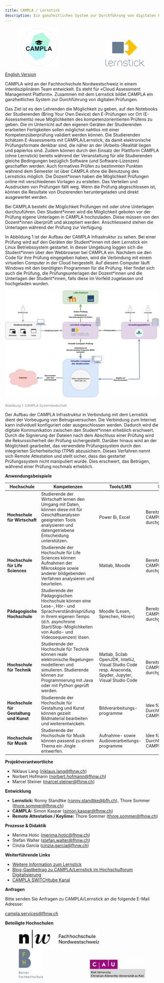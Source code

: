 ```yaml
---
title: CAMPLA / Lernstick
description: Ein ganzheitliches System zur Durchführung von digitalen Prüfungen
---
```

 <p align="center">
  <img src="/assets/images/logo-trans-128x128.png" style="margin-right:150px;"/>
  <img src="/assets/images/lernstick_logo.svg" width="128"/>
</p>

[English Version](/en.md)

CAMPLA wird an der Fachhochschule Nordwestschweiz in einem interdisziplinären Team entwickelt. Es steht für «Cloud Assessment Management Platform».  Zusammen mit dem Lernstick bildet CAMPLA ein ganzheitliches System zur Durchführung von digitalen Prüfungen. 

Das Ziel ist es den Lehrenden die Möglichkeit zu geben, auf den Notebooks der Studierenden (Bring Your Own Device) den E-Prüfungen vor Ort (E-Assessments) neue Möglichkeiten des kompetenzorientierten Prüfens zu geben. Die im Unterricht auf den eigenen Geräten der Studierenden erarbeiten Fertigkeiten sollen möglichst nahtlos mit einer Kompetenzüberprüfung validiert werden können.  Die Studierenden schätzen E-Assessments mit CAMPLA/Lernstick, da damit elektronische Prüfungsformate denkbar sind, die näher an der (Arbeits-)Realität liegen und papierlos sind. Zudem können durch den Einsatz der Plattform CAMPLA (ohne Lernstick) bereits während der Veranstaltung für alle Studierenden gleiche Bedingungen bezüglich Software (und Software-Lizenzen) geschaffen werden. Auch formatives Prüfen zu bestimmten Punkten während dem Semester ist über CAMPLA ohne die Benutzung des Lernsticks möglich. Die Dozent\*innen haben die Möglichkeit Prüfungen online mit verschiedenen Vorlagen zu erstellen. Das Verteilen und Ausdrucken von Prüfungen fällt weg. Wenn die Prüfung abgeschlossen ist, können die Resultate von Dozierenden heruntergeladen und direkt ausgewertet werden. 

Bei CAMPLA besteht die Möglichkeit Prüfungen mit oder ohne Unterlagen durchzuführen. Den Student\*innen wird die Möglichkeit geboten vor der Prüfung eigene Unterlagen in CAMPLA hochzuladen. Diese müssen von den Dozent\*innen überprüft und akzeptiert werden. Anschliessend stehen die Unterlagen während der Prüfung zur Verfügung. 

In Abbildung 1 ist der Aufbau der CAMPLA Infrastruktur zu sehen. Bei einer Prüfung wird auf den Geräten der Student\*innen mit dem Lernstick ein Linux Betriebssystem gestartet. In dieser Umgebung loggen sich die Student\*innen über den Webbrowser bei CAMPLA ein. Nachdem sie den Code für ihre Prüfung eingegeben haben, wird die Verbindung mit einem virtuellen Computer in der Cloud hergestellt. Auf diesem Computer läuft Windows mit den benötigten Programmen für die Prüfung. Hier findet sich auch die Prüfung, die Prüfungsunterlagen der Dozent\*innen und die Unterlagen der Student\*innen, falls diese im Vorfeld zugelassen und hochgeladen wurden. 

![Abbildung 1: CAMPLA Systemlandschaft](/assets/images/studentExaminationSetupDeutsch.png)

<span style="font-size: 8pt;color: gray">Abbildung 1: CAMPLA Systemlandschaft</span>

Der Aufbau der CAMPLA Infrastruktur in Verbindung mit dem Lernstick dient der Vorbeugung von Betrugsversuchen. Die Verbindung zum Internet kann individuell konfiguriert oder ausgeschlossen werden. Dadurch wird die digitale Kommunikation zwischen den Student\*innen erheblich erschwert. Durch die Signierung der Dateien nach dem Abschluss einer Prüfung wird die Rekurssicherheit der Prüfung sichergestellt. Darüber hinaus wird an der Möglichkeit gearbeitet, das verwendete Prüfungssystem durch den integrierten Sicherheitschip (TPM) abzusichern. Dieses Verfahren nennt sich Remote Attestation und stellt sicher, dass das gestartet Prüfungssystem nicht manipuliert wurde. Dies erschwert, das Betrügen, während einer Prüfung nochmals erheblich.

**Anwendungsbeispiele**

| Hochschule | Kompetenzen | Tools/LMS | Status |
| ---------- | ------------ | --------- | ----- |
| **Hochschule für Wirtschaft** |Studierende der Wirtschaft lernen den Umgang mit Daten, können diese mit für Geschäftsanalysen geeigneten Tools analysieren und datengetriebene Entscheidung unterstützen. | Power Bi, Excel | Bereits mit CAMPLA/Lernstick durchgeführt |
| **Hochschule für Life Sciences** | Studierende der Hochschule für Life Sciences können Aufnahmen der Mikroskopie sowie anderer bildgebenden Verfahren analysieren und beurteilen. | Matlab, Moodle | Bereits mit CAMPLA/Lernstick durchgeführt |
| **Pädagogische Hochschule** | Studierende der Pädagogischen Hochschule können eine Lese-, Hör- und Sprachverständnisprüfung in ihrem eigenen Tempo (d.h. asynchrone Start/Stop-Möglichkeiten von Audio- und Videosequenzen) lösen. | Moodle (Lesen, Sprechen, Hören) | Bereits mit CAMPLA/Lernstick durchgeführt |
| **Hochschule für Technik** | Studierende der Hochschule für Technik können reale elektronische Regelungen modellieren und simulieren.  Studierende können zur Programmierung mit Java oder mit Python geprüft werden. | Matlab, Scilab  OpenJDK, IntelliJ, Visual Studio Code resp. Anaconda, Spyder, Jupyter, Visual Studio Code | Bereits mit CAMPLA/Lernstick durchgeführt |
| **Hochschule für Gestaltung und Kunst** | Studierende der Hochschule für Gestaltung und Kunst können gezielt Bildmaterial bearbeiten und weiterentwickeln. | Bildverarbeitungs-programme | Idee für Durchführung mit CAMPLA/Lernstick |
| **Hochschule für Musik** | Studierende der Hochschule für Musik können passend zu einem Thema ein Jingle entwerfen. | Aufnahme- sowie Audioverarbeitungs-programme | Idee für Durchführung mit CAMPLA/Lernstick |

**Projektverantwortliche**
- Niklaus Lang (niklaus.lang@fhnw.ch)
- Norbert Hofmann (norbert.hofmann@fhnw.ch)
- Marcel Steiner (marcel.steiner@fhnw.ch)

**Entwicklung**
- **Lernstick:** Ronny Standtke (ronny.standtke@bfh.ch), Thore Sommer (thore.sommer@fhnw.ch)
- **CAMPLA:** Simon Kaspar (simon.kaspar@fhnw.ch)
- **Remote Attestation / Keylime:** Thore Sommer (thore.sommer@fhnw.ch)

**Prozesse & Didaktik**
- Merima Hotic (merima.hotic@fhnw.ch)
- Stefan Walter (stefan.walter@fhnw.ch)
- Cinzia Garcia (cinzia.garcia@fhnw.ch)

**Weiterführende Links**
- [Weitere Information zum Lernstick](https://www.lernstick.ch)
- [Blog-Gastbeitrag zu CAMPLA/Lernstick im Hochschulforum Digitalisierung](https://hochschulforumdigitalisierung.de/de/blog/campla-lernstick)
- [CAMPLA SWITCHtube Kanal](https://tube.switch.ch/channels/65fa27a6)

**Anfragen**

Bitte senden Sie Anfragen zu CAMPLA/Lernstick an die folgende E-Mail Adresse:

[campla.services@fhnw.ch](mailto:campla.services@fhnw.ch)

**Beteiligte Hochschulen**

 <p align="center">
  <img src="/assets/images/logo-fhnw.jpg" style="margin-right:150px;" height="60" />
  <img src="/assets/images/logo-bfh.png" style="margin-right:150px;" height="95"/>
  <img src="/assets/images/logo-uni-kiel.png" height="60"/>
</p>


